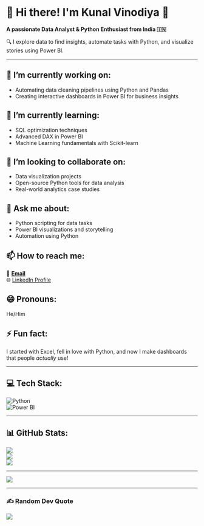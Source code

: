 # 💫 Hi there! I'm Kunal Vinodiya 👋  
**A passionate Data Analyst & Python Enthusiast from India 🇮🇳**

🔍 I explore data to find insights, automate tasks with Python, and visualize stories using Power BI.

---

## 🔭 I’m currently working on:
- Automating data cleaning pipelines using Python and Pandas  
- Creating interactive dashboards in Power BI for business insights

## 🌱 I’m currently learning:
- SQL optimization techniques  
- Advanced DAX in Power BI  
- Machine Learning fundamentals with Scikit-learn

## 👯 I’m looking to collaborate on:
- Data visualization projects  
- Open-source Python tools for data analysis  
- Real-world analytics case studies

## 💬 Ask me about:
- Python scripting for data tasks  
- Power BI visualizations and storytelling  
- Automation using Python

## 📫 How to reach me:
📧 **[Email](kunal777vinodiya@gmail.com)**  
🌐 [LinkedIn Profile](www.linkedin.com/in/kunal-vinodiya-156485383)

## 😄 Pronouns:
He/Him

## ⚡ Fun fact:
I started with Excel, fell in love with Python, and now I make dashboards that people *actually* use!

---

## 💻 Tech Stack:
![Python](https://img.shields.io/badge/python-3670A0?style=for-the-badge&logo=python&logoColor=ffdd54)  
![Power BI](https://img.shields.io/badge/power_bi-F2C811?style=for-the-badge&logo=powerbi&logoColor=black)

---

## 📊 GitHub Stats:
![](https://github-readme-stats.vercel.app/api?username=kunal777vinodiya&theme=gruvbox_light&hide_border=false&include_all_commits=true&count_private=false)<br/>
![](https://nirzak-streak-stats.vercel.app/?user=kunal777vinodiya&theme=gruvbox_light&hide_border=false)<br/>
![](https://github-readme-stats.vercel.app/api/top-langs/?username=kunal777vinodiya&theme=gruvbox_light&hide_border=false&include_all_commits=true&count_private=false&layout=compact)

---

[![](https://visitcount.itsvg.in/api?id=kunal777vinodiya&icon=0&color=0)](https://visitcount.itsvg.in)

---

### ✍️ Random Dev Quote  
![](https://quotes-github-readme.vercel.app/api?type=horizontal&theme=light)

<!-- Proudly created with GPRM ( https://gprm.itsvg.in ) -->
